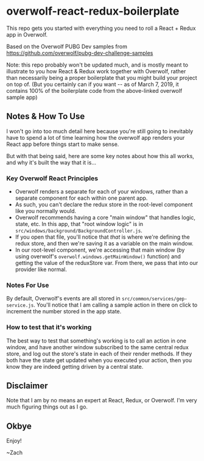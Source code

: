 # overwolf-react-redux-boilerplate
This repo gets you started with everything you need to roll a React + Redux app in Overwolf.

Based on the Overwolf PUBG Dev samples from https://github.com/overwolf/pubg-dev-challenge-samples

Note: this repo probably won't be updated much, and is mostly meant to illustrate to you how React & Redux work together with Overwolf, rather than necessarily being a proper boilerplate that you might build your project on top of. (But you certainly can if you want -- as of March 7, 2019, it contains 100% of the boilerplate code from the above-linked overwolf sample app)

## Notes & How To Use
I won't go into too much detail here because you're still going to inevitably have to spend a lot of time learning how the overwolf app renders your React app before things start to make sense.

But with that being said, here are some key notes about how this all works, and why it's built the way that it is...

### Key Overwolf React Principles
- Overwolf renders a separate <App/> for each of your windows, rather than a separate component for each within one parent app.
- As such, you can't declare the redux store in the root-level component like you normally would.
- Overwolf recommends having a core "main window" that handles logic, state, etc. In this app, that "root window logic" is in `src/windows/background/BackgroundController.js`.
- If you open that file, you'll notice that _that_ is where we're defining the redux store, and then we're saving it as a variable on the main window.
- In our root-level component, we're accessing that main window (by using overwolf's `overwolf.windows.getMainWindow()` function) and getting the value of the reduxStore var. From there, we pass that into our provider like normal.

### Notes For Use
By default, Overwolf's events are all stored in `src/common/services/gep-service.js`. You'll notice that I am calling a sample action in there on click to increment the number stored in the app state.

### How to test that it's working
The best way to test that something's working is to call an action in one window, and have another window subscribed to the same central redux store, and log out the store's state in each of their render methods. If they both have the state get updated when you executed your action, then you know they are indeed getting driven by a central state.

## Disclaimer
Note that I am by no means an expert at React, Redux, or Overwolf. I'm very much figuring things out as I go.

## Okbye
Enjoy!

~Zach

